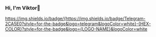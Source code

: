 ### Hi, I'm Viktor👋

https://img.shields.io/badge/{https://img.shields.io/badge/Telegram-2CA5E0?style=for-the-badge&logo=telegram&logoColor=white}-{HEX-COLOR}?style=for-the-badge&logo={LOGO-NAME}&logoColor=white

